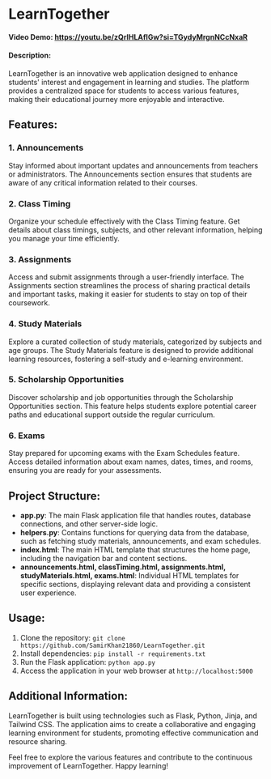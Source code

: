 # LearnTogether

#### Video Demo: https://youtu.be/zQrIHLAfIGw?si=TGydyMrgnNCcNxaR

#### Description:

LearnTogether is an innovative web application designed to enhance students' interest and engagement in learning and studies. The platform provides a centralized space for students to access various features, making their educational journey more enjoyable and interactive.

## Features:

### 1. Announcements
Stay informed about important updates and announcements from teachers or administrators. The Announcements section ensures that students are aware of any critical information related to their courses.

### 2. Class Timing
Organize your schedule effectively with the Class Timing feature. Get details about class timings, subjects, and other relevant information, helping you manage your time efficiently.

### 3. Assignments
Access and submit assignments through a user-friendly interface. The Assignments section streamlines the process of sharing practical details and important tasks, making it easier for students to stay on top of their coursework.

### 4. Study Materials
Explore a curated collection of study materials, categorized by subjects and age groups. The Study Materials feature is designed to provide additional learning resources, fostering a self-study and e-learning environment.

### 5. Scholarship Opportunities
Discover scholarship and job opportunities through the Scholarship Opportunities section. This feature helps students explore potential career paths and educational support outside the regular curriculum.

### 6. Exams
Stay prepared for upcoming exams with the Exam Schedules feature. Access detailed information about exam names, dates, times, and rooms, ensuring you are ready for your assessments.

## Project Structure:

- **app.py**: The main Flask application file that handles routes, database connections, and other server-side logic.
- **helpers.py**: Contains functions for querying data from the database, such as fetching study materials, announcements, and exam schedules.
- **index.html**: The main HTML template that structures the home page, including the navigation bar and content sections.
- **announcements.html, classTiming.html, assignments.html, studyMaterials.html, exams.html**: Individual HTML templates for specific sections, displaying relevant data and providing a consistent user experience.

## Usage:

1. Clone the repository: `git clone https://github.com/SamirKhan21860/LearnTogether.git`
2. Install dependencies: `pip install -r requirements.txt`
3. Run the Flask application: `python app.py`
4. Access the application in your web browser at `http://localhost:5000`

## Additional Information:

LearnTogether is built using technologies such as Flask, Python, Jinja, and Tailwind CSS. The application aims to create a collaborative and engaging learning environment for students, promoting effective communication and resource sharing.

Feel free to explore the various features and contribute to the continuous improvement of LearnTogether. Happy learning!